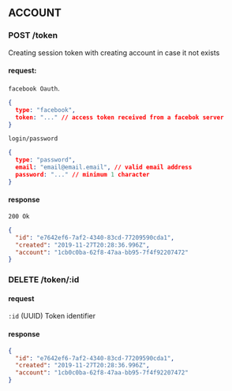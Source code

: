 ## ACCOUNT

### POST /token
Creating session token with creating account in case it not exists

#### request:
`facebook Oauth`.
```json
{
  type: "facebook",
  token: "..." // access token received from a facebok server
}
```
`login/password`
```json
{
  type: "password", 
  email: "email@email.email", // valid email address
  password: "..." // minimum 1 character 
}
```
#### response
`200 Ok`
```json
{
  "id": "e7642ef6-7af2-4340-83cd-77209590cda1",
  "created": "2019-11-27T20:28:36.996Z",
  "account": "1cb0c0ba-62f8-47aa-bb95-7f4f92207472"
}
```

### DELETE /token/:id
#### request
`:id` (UUID) Token identifier
#### response
```json
{
  "id": "e7642ef6-7af2-4340-83cd-77209590cda1",
  "created": "2019-11-27T20:28:36.996Z",
  "account": "1cb0c0ba-62f8-47aa-bb95-7f4f92207472"
}
```